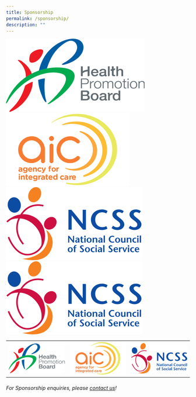 ```yaml
---
title: Sponsorship
permalink: /sponsorship/
description: ""
---
```





<div class="image-logo-container">
    <a href="https://hpb.gov.sg/"><img src="/images/HPB_R_V_CMYK_Logo%201.png" alt="Image 1"></a>
    <a href="https://www.aic.sg/"><img src="/images/SMHClogoAIC_page-0001.png" alt="Image 2"></a>
    <a href="https://www.ncss.gov.sg/"><img src="/images/SMHCNCSSlogo2014hires.png" alt="Image 3"></a>
    <a href="https://www.ncss.gov.sg/"><img src="/images/SMHCNCSSlogo2014hires.png" alt="Image 3"></a>
</div>

<table >
  <tr>
    <td align="center">
      <a href="https://hpb.gov.sg/"><img src="/images/HPB_R_V_CMYK_Logo%201.png" alt="Description of Image 9" width="200"></a>
      <br>
    </td>
    <td align="center">
      <a href="https://www.aic.sg/"><img src="/images/SMHClogoAIC_page-0001.png" alt="Description of Image 10" width="200"></a>
      <br>
    </td>
    <td align="center">
      <a href="https://www.ncss.gov.sg/"><img src="/images/SMHCNCSSlogo2014hires.png" alt="Description of Image 10" width="200"></a>
      <br>
    </td>
 </tr>
</table>

###### For Sponsorship enquiries, please [contact us](/contact-us-customised/)!